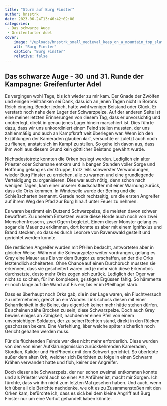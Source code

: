 ```yaml
---
title: "Sturm auf Burg Finster"
author: hnsstrk
date: 2023-06-24T13:46:42+02:00
categories:
 - Das schwarze Auge
 - Greifenfurter Adel
cover:
    image: "/uploads/hnsstrk_small_medieval_keep_on_a_mountain_top_slate_rock_foggy_bb8a19e0-6493-41de-9871-67c9f9cd58d9.png"
    alt: "Burg Finster"
    caption: "Burg Finster"
    relative: false
---
```


## Das schwarze Auge - 30. und 31. Runde der Kampagne: Greifenfurter Adel

Es vergingen wohl Tage, bis ich wieder zu mir kam. Der Gnade der Zwölfen und einigen Heiltränken sei Dank, dass ich an jenen Tagen nicht in Borons Reich einging. Bender jedoch, hatte wohl weniger Beistand oder Glück. Er verstarb noch nahe dem Lager der Schwarzpelze. Auf der anderen Seite ist eine meiner letzten Erinnerungen von diesem Tag, dass er unvorsichtig und unüberlegt, direkt in genau jenes Lager hinein marschiert ist. Dies führte dazu, dass wir uns unkoordiniert einem Feind stellen mussten, der uns zahlenmäßig und auch an Kampfkraft weit überlegen war. Wenn ich den Erzählungen der Kameraden glauben darf, versuchte er zuletzt auch noch zu fliehen, anstatt sich im Kampf zu stellen. So gehe ich davon aus, dass ihm wohl aus diesem Grund kein göttlicher Beistand gewährt wurde.

Nichtsdestotrotz konnten die Orken besiegt werden. Lediglich ein alter Priester oder Schamane entkam und in bangen Stunden voller Sorge und Hoffnung gelang es der Gruppe, trotz teils schwerster Verwundungen, wieder Burg Finster zu erreichen, alle zu warnen und eine grundlegende Verteidigung zu organisieren. Dies war auch nötig, denn schon nach wenigen Tagen, kam einer unserer Kundschafter mit einer Warnung zurück, dass die Orks kommen. In Windeseile wurde der Bering und die Schießscharten bemannt. Gerade noch rechtzeitig, um die ersten Angreifer auf ihrem Weg den Pfad zur Burg hinauf unter Feuer zu nehmen.

Es waren bestimmt ein Dutzend Schwarzpelze, die meisten davon schwer bewaffnet. Zu unserem Entsetzen wurde diese Horde auch noch von zwei Menschenfressern, zwei Ogern begleitet. Einem dieser Monster gelang es sogar die Mauer zu erklimmen, dort konnte es aber mit einem Ignifaxius und Brand stecken, so dass es durch Leonore von Ravenswald gestellt und gerichtet werden konnte.

Die restlichen Angreifer wurden mit Pfeilen bedacht, antworteten aber in gleicher Weise. Während die Schwarzpelze weiter vordrangen, gelang es Gray eine Mauer aus Eis vor dem Burgtor zu erschaffen, an der die Orks letztendlich scheiterten. Ohne Chance auf einen Durchbruch mussten sie erkennen, dass sie gescheitert waren und je mehr sich diese Erkenntnis durchsetzte, desto mehr Orks zogen sich zurück. Lediglich der Oger war nicht so solchen, für ihn komplexen, geistigen Ergüssen fähig. So hämmerte er noch lange auf die Wand auf Eis ein, bis er im Pfeilhagel starb.

Dass es überhaupt noch Orks gab, die in der Lage waren, ein Fluchtversuch zu unternehmen, grenzt an ein Wunder. Link schoss diesen mit einer Beharrlichkeit in die Beine, das eigentlich keiner mehr hätte stehen dürfen. Es scheinen zähe Brocken zu sein, diese Schwarzpelze. Doch auch Grey bewies einiges an Zähigkeit, nachdem er einen Pfeil von einem unvorsichtigen Soldaten, der zu seiner Rechten stand, direkt in den Rücken geschossen bekam. Eine Verfehlung, über welche später sicherlich noch Gericht gehalten werden muss.

Für die flüchtenden Feinde war dies nicht mehr erforderlich. Diese wurden von den von einer Aufklärungsmission zurückkehrenden Kameraden, Stordian, Kalidor und FirePhoenix mit dem Schwert gerichtet. So überlebte außer dem alten Ork, welcher sich Berichten zu folge in einen Schwarm Krähen verwandelt hatte und floh, keiner der Angreifer.

Doch dieser alte Schwarzpelz, der nun schon zweimal entkommen konnte und als Priester wohl auch so einer Art Anführer ist, macht mir Sorgen. Ich fürchte, dass wir ihn nicht zum letzten Mal gesehen haben. Und auch, wenn ich über all die Berichte nachdenke, wie oft es zu Zusammenstoßen mit den Orken kam, befürchte ich, dass es sich bei dem kleine Angriff auf Burg Finster nur um eine Vorhut gehandelt haben könnte.
